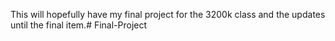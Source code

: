 This will hopefully have my final project for the 3200k class and the updates until the final item.# Final-Project
